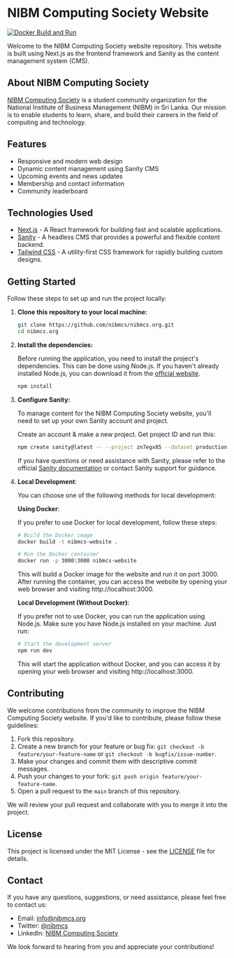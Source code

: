 # NIBM Computing Society Website

[![Docker Build and Run](https://github.com/nibmcs/nibmcs.org/actions/workflows/main.yml/badge.svg)](https://github.com/nibmcs/nibmcs.org/actions/workflows/main.yml)

Welcome to the NIBM Computing Society website repository. This website is built using Next.js as the frontend framework and Sanity as the content management system (CMS).

## About NIBM Computing Society

[NIBM Computing Society](https://nibmcs.org) is a student community organization for the National Institute of Business Management (NIBM) in Sri Lanka. Our mission is to enable students to learn, share, and build their careers in the field of computing and technology.

## Features

- Responsive and modern web design
- Dynamic content management using Sanity CMS
- Upcoming events and news updates
- Membership and contact information
- Community leaderboard

## Technologies Used

- [Next.js](https://nextjs.org/) - A React framework for building fast and scalable applications.
- [Sanity](https://www.sanity.io/) - A headless CMS that provides a powerful and flexible content backend.
- [Tailwind CSS](https://tailwindcss.com/) - A utility-first CSS framework for rapidly building custom designs.

## Getting Started

Follow these steps to set up and run the project locally:

1. **Clone this repository to your local machine:**

   ```bash
   git clone https://github.com/nibmcs/nibmcs.org.git
   cd nibmcs.org
   ```

2. **Install the dependencies:**

   Before running the application, you need to install the project's dependencies. This can be done using Node.js. If you haven't already installed Node.js, you can download it from the [official website](https://nodejs.org/).

   ```bash
   npm install
   ```

3. **Configure Sanity:**

   To manage content for the NIBM Computing Society website, you'll need to set up your own Sanity account and project.

   Create an account & make a new project. Get project ID and run this:

   ```bash
   npm create sanity@latest -- --project zn7egx85 --dataset production --provider google
   ```

   If you have questions or need assistance with Sanity, please refer to the official [Sanity documentation](https://www.sanity.io/docs) or contact Sanity support for guidance.

4. **Local Development**:

   You can choose one of the following methods for local development:

   **Using Docker**:

   If you prefer to use Docker for local development, follow these steps:

   ```bash
   # Build the Docker image
   docker build -t nibmcs-website .

   # Run the Docker container
   docker run -p 3000:3000 nibmcs-website
   ```

   This will build a Docker image for the website and run it on port 3000. After running the container, you can access the website by opening your web browser and visiting http://localhost:3000.

   **Local Development (Without Docker)**:

   If you prefer not to use Docker, you can run the application using Node.js. Make sure you have Node.js installed on your machine. Just run:

   ```bash
   # Start the development server
   npm run dev
   ```

   This will start the application without Docker, and you can access it by opening your web browser and visiting http://localhost:3000.

## Contributing

We welcome contributions from the community to improve the NIBM Computing Society website. If you'd like to contribute, please follow these guidelines:

1. Fork this repository.
2. Create a new branch for your feature or bug fix: `git checkout -b feature/your-feature-name` or `git checkout -b bugfix/issue-number`.
3. Make your changes and commit them with descriptive commit messages.
4. Push your changes to your fork: `git push origin feature/your-feature-name`.
5. Open a pull request to the `main` branch of this repository.

We will review your pull request and collaborate with you to merge it into the project.

## License

This project is licensed under the MIT License - see the [LICENSE](LICENSE) file for details.

## Contact

If you have any questions, suggestions, or need assistance, please feel free to contact us:

- Email: [info@nibmcs.org](mailto:info@nibmcs.org)
- Twitter: [@nibmcs](https://twitter.com/nibmcs)
- LinkedIn: [NIBM Computing Society](https://www.linkedin.com/company/nibmcs/)

We look forward to hearing from you and appreciate your contributions!

